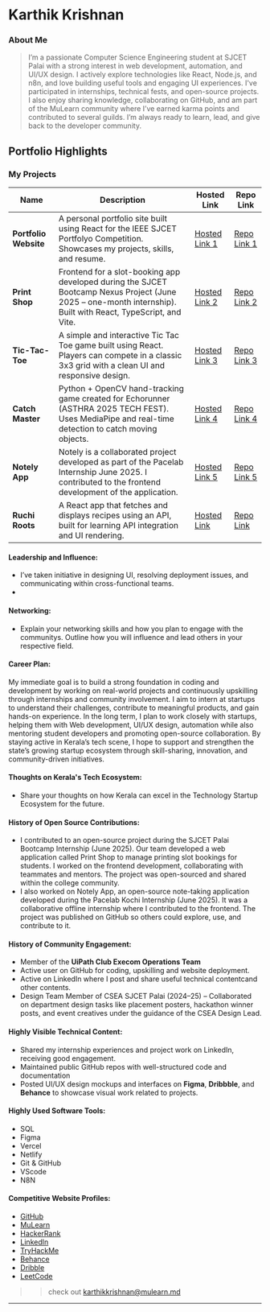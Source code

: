 # Karthik Krishnan

### About Me

> I’m a passionate Computer Science Engineering student at SJCET Palai with a strong interest in web development, automation, and UI/UX design. I actively explore technologies like React, Node.js, and n8n, and love building useful tools and engaging UI experiences. I've participated in internships, technical fests, and open-source projects. I also enjoy sharing knowledge, collaborating on GitHub, and am part of the MuLearn community where I’ve earned karma points and contributed to several guilds. I’m always ready to learn, lead, and give back to the developer community.



## Portfolio Highlights

### My Projects

| Name                      | Description                                | Hosted Link                                                | Repo Link                                                      |
|---------------------------|---------------------------------------------------------------------------------------------------------------------------------|------------------------------------------------------------|----------------------------------------------------------------|
| **Portfolio Website**  | A personal portfolio site built using React for the IEEE SJCET Portfolyo Competition. Showcases my projects, skills, and resume. | [Hosted Link 1](https://karthikkk-portfolio.vercel.app)    | [Repo Link 1](https://github.com/iamkarthik2004/karthik-portfolio)  |
| **Print Shop**  | Frontend for a slot-booking app developed during the SJCET Bootcamp Nexus Project (June 2025 – one-month internship). Built with React, TypeScript, and Vite.	| [Hosted Link 2](https://print-shop-project.vercel.app)    | [Repo Link 2](https://github.com/iamkarthik2004/Print-Shop)  |
| **Tic-Tac-Toe**  | A simple and interactive Tic Tac Toe game built using React. Players can compete in a classic 3x3 grid with a clean UI and responsive design.		| [Hosted Link 3](https://github.com/iamkarthik2004/Tic-Tac-Toe-Game)    | [Repo Link 3](https://github.com/iamkarthik2004/Tic-Tac-Toe-Game)  |
| **Catch Master** | Python + OpenCV hand-tracking game created for Echorunner (ASTHRA 2025 TECH FEST). Uses MediaPipe and real-time detection to catch moving objects.	| [Hosted Link 4](nil)    | [Repo Link 4](https://github.com/iamkarthik2004/CATCH-MASTER_Asthra)  |
| **Notely App** | Notely is a collaborated project developed as part of the Pacelab Internship June 2025. I contributed to the frontend development of the application.| [Hosted Link 5](https://notely-app-indol.vercel.app/) | [Repo Link 5](https://github.com/iamkarthik2004/NotelyApp)  |
| **Ruchi Roots**          | A React app that fetches and displays recipes using an API, built for learning API integration and UI rendering.              | [Hosted Link](https://ruchi-roots.vercel.app/)      | [Repo Link](https://github.com/iamkarthik2004/Ruchi-Roots)           |


#### Leadership and Influence:
- I’ve taken initiative in designing UI, resolving deployment issues, and communicating within cross-functional teams.
- 

#### Networking:

- Explain your networking skills and how you plan to engage with the communitys. Outline how you will influence and lead others in your respective field.

#### Career Plan:
My immediate goal is to build a strong foundation in coding and development by working on real-world projects and continuously upskilling through internships and community involvement. I aim to intern at startups to understand their challenges, contribute to meaningful products, and gain hands-on experience. In the long term, I plan to work closely with startups, helping them with Web development, UI/UX design, automation while also mentoring student developers and promoting open-source collaboration. By staying active in Kerala’s tech scene, I hope to support and strengthen the state’s growing startup ecosystem through skill-sharing, innovation, and community-driven initiatives.


#### Thoughts on Kerala's Tech Ecosystem:

- Share your thoughts on how Kerala can excel in the Technology Startup Ecosystem for the future.

#### History of Open Source Contributions:
- I contributed to an open-source project during the SJCET Palai Bootcamp Internship (June 2025). Our team developed a web application called Print Shop to manage printing slot bookings for students. I worked on the frontend development, collaborating with teammates and mentors. The project was open-sourced and shared within the college community.
- I also worked on Notely App, an open-source note-taking application developed during the Pacelab Kochi Internship (June 2025). It was a collaborative offline internship where I contributed to the frontend. The project was published on GitHub so others could explore, use, and contribute to it.

#### History of Community Engagement:
- Member of the **UiPath Club Execom Operations Team**
- Active user on GitHub for coding, upskilling and website deployment.
- Active on LinkedIn where I post and share useful technical contentcand other contents.
- Design Team Member of CSEA SJCET Palai (2024–25) – Collaborated on department design tasks like placement posters, hackathon winner posts, and event creatives under the guidance of the CSEA Design Lead.


#### Highly Visible Technical Content:

- Shared my internship experiences and project work on LinkedIn, receiving good engagement.
- Maintained public GitHub repos with well-structured code and documentation
- Posted UI/UX design mockups and interfaces on **Figma**, **Dribbble**, and **Behance** to showcase visual work related to projects.

#### Highly Used Software Tools:

- SQL
- Figma
- Vercel
- Netlify
- Git & GitHub
- VScode
- N8N

#### Competitive Website Profiles:

- [GitHub](https://www.github.com/iamkarthik2004)
- [MuLearn](https://app.mulearn.org/profile/karthikkrishnan@mulearn)
- [HackerRank](https://www.hackerrank.com/profile/karthikkrishna30)
- [LinkedIn](https://www.linkedin.com/in/karthikkk708)
- [TryHackMe](https://tryhackme.com/p/karthikkrishnan4)
- [Behance](https://www.behance.net/karthikkrishnan10)
- [Dribble](https://dribbble.com/karthik_kk204)
- [LeetCode](https://leetcode.com/u/iamkarthik2004)


>> check out [karthikkrishnan@mulearn.md](karthikkrishnan@mulearn.md)
---
